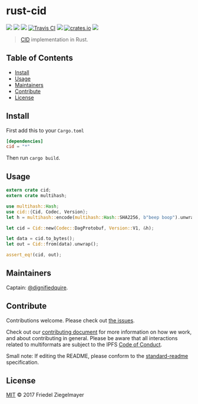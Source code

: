 # rust-cid

[![](https://img.shields.io/badge/made%20by-Protocol%20Labs-blue.svg?style=flat-square)](http://ipn.io)
[![](https://img.shields.io/badge/project-multiformats-blue.svg?style=flat-square)](https://github.com/multiformats/multiformats)
[![](https://img.shields.io/badge/freenode-%23ipfs-blue.svg?style=flat-square)](https://webchat.freenode.net/?channels=%23ipfs)
[![Travis CI](https://img.shields.io/travis/multiformats/rust-cid.svg?style=flat-square&branch=master)](https://travis-ci.org/multiformats/rust-cid)
[![](https://img.shields.io/badge/rust-docs-blue.svg?style=flat-square)](https://docs.rs/crate/cid)
[![crates.io](https://img.shields.io/badge/crates.io-v0.1.0-orange.svg?style=flat-square )](https://crates.io/crates/cid)
[![](https://img.shields.io/badge/readme%20style-standard-brightgreen.svg?style=flat-square)](https://github.com/RichardLitt/standard-readme)

> [CID](https://github.com/ipld/cid) implementation in Rust.

## Table of Contents

- [Install](#install)
- [Usage](#usage)
- [Maintainers](#maintainers)
- [Contribute](#contribute)
- [License](#license)

## Install

First add this to your `Cargo.toml`

```toml
[dependencies]
cid = "*"
```

Then run `cargo build`.

## Usage

```rust
extern crate cid;
extern crate multihash;

use multihash::Hash;
use cid::{Cid, Codec, Version};
let h = multihash::encode(multihash::Hash::SHA2256, b"beep boop").unwrap();

let cid = Cid::new(Codec::DagProtobuf, Version::V1, &h);

let data = cid.to_bytes();
let out = Cid::from(data).unwrap();

assert_eq!(cid, out);
```
## Maintainers

Captain: [@dignifiedquire](https://github.com/dignifiedquire).

## Contribute

Contributions welcome. Please check out [the issues](https://github.com/multiformats/rust-cid/issues).

Check out our [contributing document](https://github.com/multiformats/multiformats/blob/master/contributing.md) for more information on how we work, and about contributing in general. Please be aware that all interactions related to multiformats are subject to the IPFS [Code of Conduct](https://github.com/ipfs/community/blob/master/code-of-conduct.md).

Small note: If editing the README, please conform to the [standard-readme](https://github.com/RichardLitt/standard-readme) specification.


## License

[MIT](LICENSE) © 2017 Friedel Ziegelmayer
